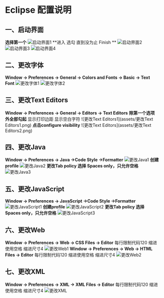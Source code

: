 # Eclipse 配置说明
## 一、启动界面
**选择第一个**
![启动界面1](assets/启动界面1.png)
**进入 选勾 直到没为止 Finish **
![启动界面2](assets/启动界面2.png)
![启动界面3](assets/启动界面3.png)
![启动界面4](assets/启动界面4.png)
## 二、更改字体
**Window -> Preferences -> General -> Colors and Fonts  -> Basic -> Text Font**
![更改字体1](assets/更改字体1.png)
![更改字体2](assets/更改字体2.png)
## 三、更改Text Editors
**Window -> Preferences -> General -> Editors -> Text Editors**
**除第一个选项外全部勾起**
显示打印边距
显示空白字符
![更改Text Editors1](assets/更改Text Editors1.png)
**点击configure visibility**
![更改Text Editors](assets/更改Text Editors2.png)
## 四、更改Java
**Window -> Preferences -> Java ->Code Style ->Formatter**
![更改Java1](assets/更改Java1.png)
**创建profile**
![更改Java2](assets/更改Java2.png)
**更改Tab policy 选择 Spaces only，只允许空格**
![更改Java3](assets/更改Java3.png)
## 五、更改JavaScript
**Window -> Preferences -> JavaScript ->Code Style ->Formatter**
![更改JavaScript1](assets/更改JavaScript1.png)
**创建profile**
![更改JavaScript2](assets/更改JavaScript2.png)
**更改Tab policy 选择 Spaces only，只允许空格**
![更改JavaScript3](assets/更改JavaScript3.png)
## 六、更改Web
**Window -> Preferences -> Web -> CSS Files -> Editor**
每行限制代码120
缩进使用空格
缩进尺寸4
![更改Web1](assets/更改Web1.png)
**Window -> Preferences -> Web -> HTML Files -> Editor**
每行限制代码120
缩进使用空格
缩进尺寸4
![更改Web2](assets/更改Web2.png)
## 七、更改XML
**Window -> Preferences -> XML -> XML Files -> Editor**
每行限制代码120
缩进使用空格
缩进尺寸4
![更改XML](assets/更改XML.png)